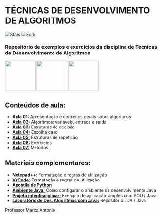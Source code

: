 # TÉCNICAS DE DESENVOLVIMENTO DE ALGORITMOS
[![Stars](https://img.shields.io/github/stars/msanches/TDA?style=flat-square)](https://github.com/msanches/TDA/stargazers)
[![Fork](https://img.shields.io/github/forks/msanches/TDA?style=flat-square)](https://github.com/msanches/TDA/fork)
### Repositório de exemplos e exercícios da disciplina de Técnicas de Desenvolvimento de Algoritmos
<img src="http://dwebkit.esy.es/repositorio/img/pseudoc%C3%B3digo%20%28Personalizado%29.jpg" width= 100px/> <img src="https://cdn.jsdelivr.net/gh/devicons/devicon/icons/java/java-original-wordmark.svg" width= 100px/> <img src="https://cdn.jsdelivr.net/gh/devicons/devicon/icons/javascript/javascript-original.svg" width= 100px/>

## Conteúdos de aula:
* **Aula 01:** Apresentação e conceitos gerais sobre algoritmos
* **[Aula 02:](https://github.com/msanches/TDA/tree/master/Aula%2002)** Algoritmos: variáveis, entrada e saída
* **[Aula 03:](https://github.com/msanches/TDA/tree/master/Aula%2003)** Estruturas de decisão
* **[Aula 04:](https://github.com/msanches/TDA/tree/master/Aula%2004)** Escolha caso
* **[Aula 05:](https://github.com/msanches/TDA/tree/master/Aula%2005)** Estruturas de repetição
* **[Aula 06:](https://github.com/msanches/TDA/tree/master/Aula%2006)** Exercícios
* **[Aula 07:](https://github.com/msanches/TDA/tree/master/Aula%2007)** Métodos
<!--* **[Aula 06:]()** Exercícios
* **[Aula 07:]()** Métodos
* **[Aula 08:]()** Exercícios
* **[Aula 09:]()** Vetores
* **[Aula 10:]()** Projeto
* **[Aula 11:]()** Matrizes
* **[Aula 12:]()** Exercícios
-->
## Materiais complementares:
* **[Notepad++:](https://github.com/msanches/TDA/tree/master/Notepad%2B%2B%20(Formata%C3%A7%C3%A3o%20TDA))** Formatação e regras de utilização
* **[VsCode:](https://github.com/msanches/TDA/tree/master/VSCode%20(Formata%C3%A7%C3%A3o%20TDA))** Formatação e regras de utilização
* **[Apostila de Python](https://github.com/msanches/TDA/blob/master/Apostila%20Phyton.pdf)**
* **[Ambiente Java:](https://github.com/msanches/TDA/blob/master/Como%20configurar%20o%20ambiente%20de%20desenvolvimento%20Java.pdf)** Como configurar o ambiente de desenvolvimento Java
* **[Projeto interdisciplinar:](https://github.com/msanches/TDA/tree/master/Projeto%20Interdisciplinar)** Exemplo de aplicação simples com POO / Java
* **[Laboratório de Des. Algoritmos com Java:](https://github.com/msanches/LDA)** Repositório LDA / Java
  
Professor Marco Antonio
